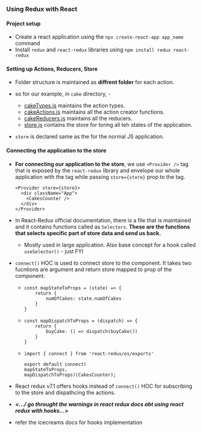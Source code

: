 ### Using Redux with React

#### Project setup

- Create a react application using the `npx create-react-app app_name` command
- Install `redux` and `react-redux` libraries using `npm install redux react-redux`

#### Setting up Actions, Reducers, Store

- Folder structure is maintained as **diffrent folder** for each action.

- so for our example, in `cake` directory, - 
  - [cakeTypes.js](./src/redux/cakes/cakeTypes.js) maintains the action types.
  - [cakeActions.js](./src/redux/cakes/cakeActions.js) maintains all the action creator functions.
  - [cakeReducers.js](./src/redux/cakes/cakeReducers.js) maintains all the reducers.
  - [store.js](./src/redux/cakes/store.js) contains the store for toring all teh states of the application.

- `store` is declared same as the for the normal JS application.

#### Connecting the application to the store

- **For connecting our application to the store**, we use `<Provider />` tag that is exposed by the `react-redux` library and envelope our whole application with the tag while passing `store={store}` prop to the tag.

    ```
    <Provider store={store}>
      <div className="App">
        <CakesCounter />
      </div>
    </Provider>
    ```

- In React-Redux official documentation, there is a file that is maintained and it contains functions called as `Selectors`. **These are the functions that selects specific part of store data and send us back.** 
  
    - Mostly used in large application. Also base concept for a hook called `useSelector()` - just FYI

- `connect()` HOC is used to connect store to the component. It takes two fucntions are argument and return store mapped to prop of the component.
  
  - ```
    const mapStateToProps = (state) => {
        return {
            numOfCakes: state.numOfCakes
        }
    }
    ```

  - ```
    const mapDispatchToProps = (dispatch) => {
        return {
            buyCake: () => dispatch(buyCake())
        }
    }
    ```   

  - ```
    import { connect } from 'react-redux/es/exports'

    export default connect(
    mapStateToProps,
    mapDispatchToProps)(CakesCounter);
    ``` 

- React redux v7.1 offers hooks instead of `connect()` HOC for subscribing to the store and dispathcing the actions.
- ***<.../ go throught the warnings in react redux docs abt using react redux with hooks\...>***
- refer the icecreams docs for hooks implementation